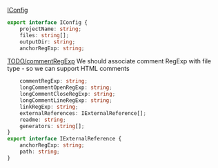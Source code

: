  [IConfig](#IConfig)

```typescript
export interface IConfig {
    projectName: string;
    files: string[];
    outputDir: string;
    anchorRegExp: string;
```
 [TODO/commentRegExp](#TODO/commentRegExp) We should associate comment RegExp with file type - so we can support HTML comments

```typescript
    commentRegExp: string;
    longCommentOpenRegExp: string;
    longCommentCloseRegExp: string;
    longCommentLineRegExp: string;
    linkRegExp: string;
    externalReferences: IExternalReference[];
    readme: string;
    generators: string[];
}
export interface IExternalReference {
    anchorRegExp: string;
    path: string;
}
```
